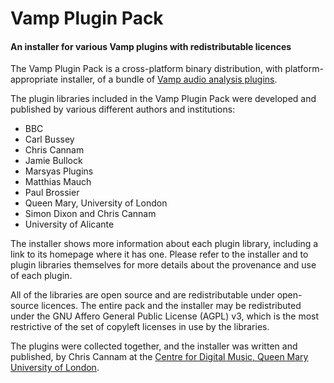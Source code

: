 
Vamp Plugin Pack
================

#### An installer for various Vamp plugins with redistributable licences

The Vamp Plugin Pack is a cross-platform binary distribution, with
platform-appropriate installer, of a bundle of [Vamp audio analysis
plugins](https://vamp-plugins.org/).

The plugin libraries included in the Vamp Plugin Pack were developed
and published by various different authors and institutions:

* BBC
* Carl Bussey
* Chris Cannam
* Jamie Bullock
* Marsyas Plugins
* Matthias Mauch
* Paul Brossier
* Queen Mary, University of London
* Simon Dixon and Chris Cannam
* University of Alicante

The installer shows more information about each plugin library,
including a link to its homepage where it has one. Please refer to the
installer and to plugin libraries themselves for more details about
the provenance and use of each plugin.

All of the libraries are open source and are redistributable under
open-source licences. The entire pack and the installer may be
redistributed under the GNU Affero General Public License (AGPL) v3,
which is the most restrictive of the set of copyleft licenses in use
by the libraries.

The plugins were collected together, and the installer was written and
published, by Chris Cannam at the [Centre for Digital Music, Queen
Mary University of London](http://c4dm.eecs.qmul.ac.uk/).

